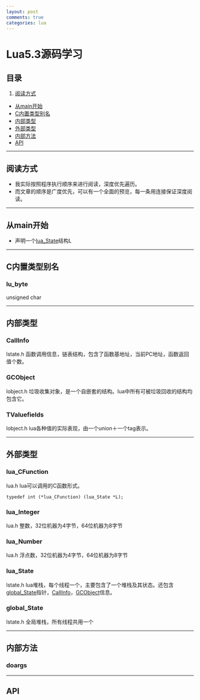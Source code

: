 ```yaml
---
layout: post
comments: true
categories: lua
---
```

# Lua5.3源码学习

## 目录
1. [阅读方式](#阅读方式)
- [从main开始](#从main开始)
- [C内置类型别名](#C内置类型别名)
- [内部类型](#内部类型)
- [外部类型](#外部类型)
- [内部方法](#内部方法)
- [API](#api)

-------------------------------------------------------

## 阅读方式
- 我实际按照程序执行顺序来进行阅读，深度优先遍历。
- 而文章的顺序是广度优先，可以有一个全面的预览，每一条用连接保证深度阅读。


-------------------------------------------------------

## 从main开始
- 声明一个[lua_State](#lua_State)结构L


-------------------------------------------------------

## C内置类型别名

### lu_byte
unsigned char


-------------------------------------------------------

## 内部类型

### CallInfo
lstate.h 函数调用信息，链表结构，包含了函数基地址，当前PC地址，函数返回值个数。

### GCObject
lobject.h 垃圾收集对象，是一个自嵌套的结构。lua中所有可被垃圾回收的结构均包含它。

### TValuefields
lobject.h lua各种值的实际表现，由一个union＋一个tag表示。


-------------------------------------------------------

## 外部类型

### lua_CFunction
lua.h lua可以调用的C函数形式。

    typedef int (*lua_CFunction) (lua_State *L);
    
### lua_Integer
lua.h 整数，32位机器为4字节，64位机器为8字节

### lua_Number
lua.h 浮点数，32位机器为4字节，64位机器为8字节

<span id='lua_State'></span>
### lua_State
lstate.h lua堆栈，每个线程一个，主要包含了一个堆栈及其状态。还包含[global_State](#global_State)指针，[CallInfo](#CallInfo)，[GCObject](#GCObject)信息。

### global_State
lstate.h 全局堆栈，所有线程共用一个


-------------------------------------------------------

## 内部方法

### doargs


-------------------------------------------------------

## API
